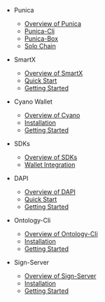- Punica
  - [Overview of Punica](docs-ko/Punica/punica.md)
  - [Punica-Cli](docs-ko/Punica/punica-cli.md)
  - [Punica-Box](docs-ko/Punica/punica-box.md)
  - [Solo Chain](docs-ko/Punica/solo-chain.md)

- SmartX
  - [Overview of SmartX](docs-ko/SmartX/overview.md)
  - [Quick Start](docs-ko/SignSmartXServer/quickstart.md)
  - [Getting Started](docs-ko/SmartX/getting-started.md)

- Cyano Wallet
  - [Overview of Cyano](docs-ko/Cyano/overview.md)
  - [Installation](docs-ko/Cyano/installation.md)
  - [Getting Started](docs-ko/Cyano/getting-started.md)

- SDKs
  - [Overview of SDKs](docs-ko/SDKs/SDKs.md)
  - [Wallet Integration](docs-ko/SDKs/wallet-intergration.md)

- DAPI
  - [Overview of DAPI](docs-ko/dApi/overview.md)
  - [Quick Start](docs-ko/dApi/quickstart.md)
  - [Getting Started](docs-ko/dApi/getting-started.md)

- Ontology-Cli
  - [Overview of Ontology-Cli](docs-ko/OntologyCli/overview.md)
  - [Installation](docs-ko/OntologyCli/installation.md)
  - [Getting Started](docs-ko/OntologyCli/getting-started.md)

- Sign-Server
  - [Overview of Sign-Server](docs-ko/SignServer/overview.md)
  - [Installation](docs-ko/SignServer/installation.md)
  - [Getting Started](docs-ko/SignServer/getting-started.md)
